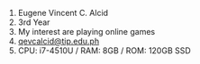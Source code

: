 1. Eugene Vincent C. Alcid
2. 3rd Year
3. My interest are playing online games
4. qevcalcid@tip.edu.ph
5. CPU: i7-4510U / RAM: 8GB / ROM: 120GB SSD

